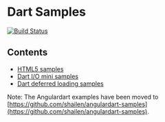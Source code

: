 # Dart Samples

[![Build Status](https://drone.io/github.com/dart-lang/dart-samples/status.png)](https://drone.io/github.com/dart-lang/dart-samples/latest)


##  Contents
* [HTML5 samples](html5/README.md)
* [Dart I/O mini samples](dart_io_mini_samples/README.md)
* [Dart deferred loading samples](deferred_loading_samples/README.md)

Note: The Angulardart examples have been moved to
[https://github.com/shailen/angulardart-samples](https://github.com/shailen/angulardart-samples).

